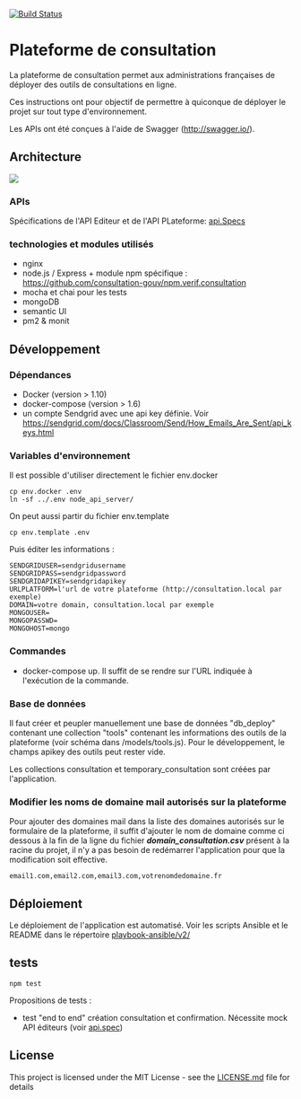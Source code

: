 [![Build Status](https://travis-ci.org/sdelafond/deploiement.consultation.svg?branch=master)](https://travis-ci.org/sdelafond/deploiement.consultation)

# Plateforme de consultation

La plateforme de consultation permet aux administrations françaises de déployer des outils de consultations en ligne.

Ces instructions ont pour objectif de permettre à quiconque de déployer le projet sur tout type d'environnement.

Les APIs ont été conçues à l'aide de Swagger (http://swagger.io/). 

## Architecture

![](img/architecture-ogp-platform.png?raw=true)

### APIs

Spécifications de l'API Editeur et de l'API PLateforme: [api.Specs](https://github.com/consultation-gouv/specs-apis-deploiement)

### technologies et modules utilisés
- nginx
- node.js / Express + module npm spécifique : https://github.com/consultation-gouv/npm.verif.consultation 
- mocha et chai pour les tests
- mongoDB
- semantic UI
- pm2 & monit

## Développement

### Dépendances

- Docker (version > 1.10)
- docker-compose (version > 1.6)
- un compte Sendgrid avec une api key définie. Voir https://sendgrid.com/docs/Classroom/Send/How_Emails_Are_Sent/api_keys.html

### Variables d'environnement

Il est possible d'utiliser directement le fichier env.docker

```shell
cp env.docker .env
ln -sf ../.env node_api_server/
```

On peut aussi partir du fichier env.template

```shell
cp env.template .env
```

Puis éditer les informations :

```
SENDGRIDUSER=sendgridusername
SENDGRIDPASS=sendgridpassword
SENDGRIDAPIKEY=sendgridapikey
URLPLATFORM=l'url de votre plateforme (http://consultation.local par exemple)
DOMAIN=votre domain, consultation.local par exemple
MONGOUSER= 
MONGOPASSWD=
MONGOHOST=mongo
```

### Commandes

- docker-compose up. Il suffit de se rendre sur l'URL indiquée à l'exécution de la commande.

### Base de données

Il faut créer et peupler manuellement une base de données "db_deploy" contenant une collection "tools" contenant les informations des outils de la plateforme (voir schéma dans /models/tools.js). Pour le développement, le champs apikey des outils peut rester vide.

Les collections consultation et temporary_consultation sont créées par l'application.

### Modifier les noms de domaine mail autorisés sur la plateforme

Pour ajouter des domaines mail dans la liste des domaines autorisés sur le formulaire de la plateforme, il suffit d'ajouter le nom de domaine comme ci dessous à la fin de la ligne du fichier **_domain\_consultation.csv_** présent à la racine du projet, il n'y a pas besoin de redémarrer l'application pour que la modification soit effective. 

```
email1.com,email2.com,email3.com,votrenomdedomaine.fr
```

## Déploiement

Le déploiement de l'application est automatisé. Voir les scripts Ansible et le README dans le répertoire [playbook-ansible/v2/](playbook-ansible/v2) 

## tests

```
npm test
```
Propositions de tests : 
- test "end to end" création consultation et confirmation. Nécessite mock API éditeurs (voir [api.spec](https://github.com/consultation-gouv/specs-apis-deploiement)) 

## License

This project is licensed under the MIT License - see the [LICENSE.md](LICENSE.md) file for details

